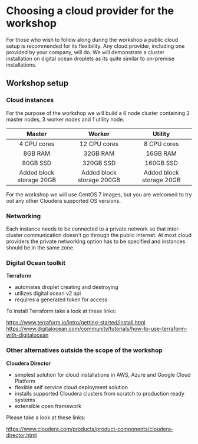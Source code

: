 # Choosing a cloud provider for the workshop

For those who wish to follow along during the workshop a public cloud setup is recommended for its flexibility. Any cloud provider, including one provided by your company, will do. We will demonstrate a cluster installation on digital ocean droplets as its quite similar to on-premise installations.

## Workshop setup

### Cloud instances

For the purpose of the workshop we will build a 6 node cluster containing 2 master nodes, 3 worker nodes and 1 utility node.

| Master       | Worker                      | Utility     |
|:------------:|:---------------------------:|:-----------:|
| 4 CPU cores  | 12 CPU cores                | 8 CPU cores |
| 8GB RAM     | 32GB RAM                    | 16GB RAM    |
| 80GB SSD     | 320GB SSD                   | 160GB SSD    |
| Added block storage 20GB | Added block storage 200GB | Added block storage 20GB |   

For the workshop we will use CentOS 7 images, but you are welcomed to try out any other Cloudera supported OS versions.

### Networking

Each instance needs to be connected to a private network so that inter-cluster communication doesn't go through the public internet. At most cloud providers the private networking option has to be specified and instances should be in the same zone.


### Digital Ocean toolkit

**Terraform**

* automates droplet creating and destroying
* utilizes digital ocean v2 api
* requires a generated token for access

To install Terraform take a look at these links:

https://www.terraform.io/intro/getting-started/install.html
https://www.digitalocean.com/community/tutorials/how-to-use-terraform-with-digitalocean



### Other alternatives outside the scope of the workshop

**Cloudera Director**

* simplest solution for cloud installations in AWS, Azure and Google Cloud Platform
* flexible self service cloud deployment solution
* installs supported Cloudera clusters from scratch to production ready systems
* extensible open framework

Please take a look at these links:

https://www.cloudera.com/products/product-components/cloudera-director.html
